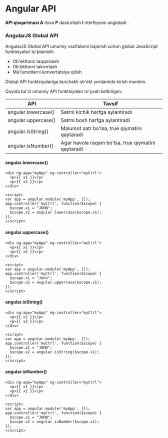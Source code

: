 # Angular API

**API qisqartmasi A** ilova **P** dasturlash **I** nterfeysini anglatadi .

### AngularJS Global API

AngularJS Global API umumiy vazifalarni bajarish uchun global JavaScript funktsiyalari to'plamidir:

* Ob'ektlarni taqqoslash
* Ob'ektlarni takrorlash
* Ma'lumotlarni konvertatsiya qilish

Global API funktsiyalariga burchakli ob'ekt yordamida kirish mumkin.

Quyida ba'zi umumiy API funktsiyalari ro'yxati keltirilgan:

| API                 | Tavsif                                             |
| ------------------- | -------------------------------------------------- |
| angular.lowercase() | Satrni kichik harfga aylantiradi                   |
| angular.uppercase() | Satrni bosh harfga aylantiradi                     |
| angular.isString()  | Malumot satr bo'lsa, true qiymatini qaytaradi      |
| angular.isNumber()  | Agar havola raqam bo'lsa, true qiymatini qaytaradi |

#### angular.lowercase()

```
<div ng-app="myApp" ng-controller="myCtrl">
  <p>{{ x1 }}</p>
  <p>{{ x2 }}</p>
</div>

<script>
var app = angular.module('myApp', []);
app.controller('myCtrl', function($scope) {
  $scope.x1 = "JOHN";
  $scope.x2 = angular.lowercase($scope.x1);
});
</script>
```

#### angular.uppercase()

```
<div ng-app="myApp" ng-controller="myCtrl">
  <p>{{ x1 }}</p>
  <p>{{ x2 }}</p>
</div>

<script>
var app = angular.module('myApp', []);
app.controller('myCtrl', function($scope) {
  $scope.x1 = "John";
  $scope.x2 = angular.uppercase($scope.x1);
});
</script>
```

#### angular.isString()

```
<div ng-app="myApp" ng-controller="myCtrl">
  <p>{{ x1 }}</p>
  <p>{{ x2 }}</p>
</div>

<script>
var app = angular.module('myApp', []);
app.controller('myCtrl', function($scope) {
  $scope.x1 = "JOHN";
  $scope.x2 = angular.isString($scope.x1);
});
</script>
```

#### angular.isNumber()

```
<div ng-app="myApp" ng-controller="myCtrl">
  <p>{{ x1 }}</p>
  <p>{{ x2 }}</p>
</div>

<script>
var app = angular.module('myApp', []);
app.controller('myCtrl', function($scope) {
  $scope.x1 = "JOHN";
  $scope.x2 = angular.isNumber($scope.x1);
});
</script>
```
